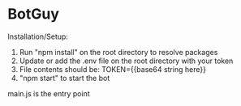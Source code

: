 # BotGuy

Installation/Setup:
1. Run "npm install" on the root directory to resolve packages
2. Update or add the .env file on the root directory with your token
3. File contents should be: TOKEN={{base64 string here}}
4. "npm start" to start the bot

main.js is the entry point
